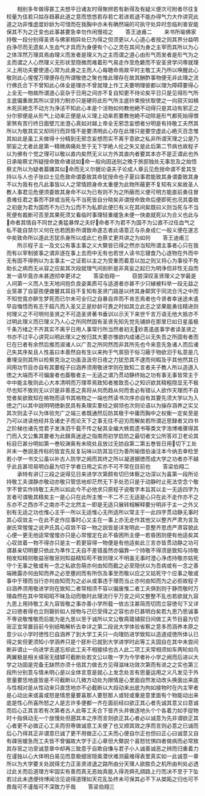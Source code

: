<!-- { "loadSidebar": true } -->
　　相别多年做得甚工夫想平日诸友时得聚辨若有新得及有疑义便次可附者尽往复校量为佳若只姑存趋慕此道之意而悠悠若存若亡若进若退不能办得气力大作讲究此道之功非惟虚度妙龄为可惜而在我胸中亦未有确然端的可执守处异时忽临利害安能保其不为之迁变也此事甚要急幸勿作闲慢视之
　　答王迪甫二
　　来书所喻佛家持敬一段分别得圣贤与佛家相异处巳为得之但须更以人心道心者按之则其界分益明白浄尽而无遗矣人生血气才具而为身便有个心之灵在其间为身之主宰而其所以为心之体浑然万理具焉由理义而发者是理义为之主而谓之道心由形气而发者是形气为之主而谓之人心然理义无形状至隠微而难着形气易走作至危臲而不安圣贤学问専就理义上用功夫要使道心常为此身之主而人心每聴命焉故平时主敬工夫乃所以唤醒此心敬则此心惺惺万理便存在所谓敬徳之聚也惟此理存在故其酬酢事物便无非此理之流行佛氏合下不曾知此心体全是理亦不曾就理上作工夫要明理彼都以理为障碍要得心上全无一物故所谓道心衮杂于日用之间亦不复自知更不待论矣平日只是见得形气所主底偏重故其所以坚持力制亦只是硬将此形气所主底钤束按伏取使之一向寂灭如槁木死灰絶念不动方为浄洁不知此心本是个活物如何教他絶不动得只是其动有邪正之分尔邪便是从形气上动来正便是从义理上动来若要教他絶不动除是形气都死始得僧家煞有苦行终日面壁兀坐澄心真如对越上帝全无邪念妄想者分明是有持敬工夫然其所以为敬其实又却同行而异情不是要清明此心存在此理只是要空虚此心絶灭百念惟其如此是虽工夫做得十分精到无邪念妄想而实不离乎意欲之私非所谓天理之公是乃邪妄之尤者此是第一精微病痛处至于无下学絶人伦之失又是此后第二节病也故程子以为佛有个觉之理可以敬以直内矣然无义以方外其直内者要其本亦不是正谓此也外日承喻蔡丈所疑授命致命诸说如命一般向因送别之晚于旅邸独处无事忽及之始悟蔡丈所以为疑者葢嫌其似命而无义尔据论语夫子论成人章云见危授命谓不爱其生持以与人也子张曰士见危致命谓委致其命犹授命也子夏曰事君能致其身谓委致其身不以为我有也凡此事皆以人之常情顾身命太重便为此物所蔽更不复知有义矣故圣人教人事君见危便须委致其身命不以为已有则不为之所蔽而义便可明方能直前勇往冒患难任君之事而不辞或当死与不当死皆自分晓矣非谓授命致命后便即死也况其委致之初是为君为国而不为已为公而不为私即此便巳有义在其间矣既曰义则当死与不当死便有裁断可否至其果死须又看临时事理轻重缓急未便一快直就死以为合义也此与命者其情自不同世之勇猛暴悍之夫好命者不为君不为国不为公直不过任血气之私不能自禁尔义何在也若困卦所谓致命遂志者此语意正与杀身成仁一般义便在遂志中矣致命所以遂此志犹杀身所以成此仁也蔡丈更共讲之为如何
　　答王迪甫三
　　所示程子主一及文公有事主事之义大槩皆已得之然亦当知所谓主事者心只在我而有以宰制彼事之谓非逐在事上去而中无有也若世人读书忘寝食乃心逐物在外而中无有固不得例以为主事主一之证若以主之为受重而着意以加之则又将心为事役不免助长之病而无从容之应矣其次段就理气间剖析是非真妄之起巳为明浄但非性无自而发一语毕竟亦未甚透彻幸更详之
　　答梁伯翔一
　　窃尝深叹圣贤理义之学最是人间第一义而人生天地间抱负良姿美质可与适道者亦甚不少只縁被科举一段无益之业笼罩了自婴孩便聋瞽其耳目不复知有圣贤门路是以终其身颠冥于同流合汚之中而不知觉竟亦醉生梦死而已尔未可全归之自暴自弃而不肯志焉者也今贤者幸迷途未逺早自悔悟而有志于超凡而入圣又正是妙龄可畏之时如其立此志之坚果能勇往精进则何理义之不可明何圣贤之不可造圣贤著书垂训以示天下来世千言万语无他大抵亦不过明此理义而巳理义乃人心之所同然固有圣贤先知先觉先铺排在那里巳如日星虽极千条万绪之不齐其实不离乎日用人事常行所当然者初无妙髙逺底事学者读圣贤之书亦不过平心讲究以明此理义之攸归其大要亦惟欲内成诸己以无失吾之所固有者而巳在巳者有余然后推而淑诸人以广吾之所同然而非其所先也今来意先急诸人而后诸己失其序矣且人性虽曰本善然自有生以来拘于气禀狃于俗习蔽于物欲汨于私意是几重埋没则其所以检察克治之功虽汲汲穷日夜之力犹恐其不逮而何暇及乎其他然其日间用功节目亦自有其要程子曰涵养须用敬进学则在致知二言者夫子教人所以造道入徳之大端而不可偏废者也葢敬者主一无适之谓乃贯动静终始之功有事无事皆常主于中中能主敬则此心大本清明而万理萃焉致知者推致吾心之知识欲其精粗隠显无不极尽也知不致则无以识是非善恶之真将从何而趋从何而舍必有错认人欲作天理而不自觉者矣欲致知在格物而读书其格物之一端也然读书次序亦自有其要先须大学以为入徳之门以其中説明明徳新民具有条理实羣经之纲领也次则论语以为操存涵养之实又其次则孟子以为体验充广之端三者既通然后防其极于中庸而胸中之权衡一定矣至是乃可以进读他经并及诸史子而论天下之事无往不迎刃而解矣若所谓近思録者又四书之阶梯也诸先觉君子发洙泗千载不传之秘其全编大帙若遗书等类文字浩博难骤得其门而入文公集其要者为此録真迷途之指南而初学启防之最切者文公所答邓卫老论其标目巳甚分明如第一巻较渊奥有未晓处且放过无妨自第二第五巻皆日用切下工处并末一巻説圣传标的皆宜先反复玩味以防其旨归为善所喻借伯澡注本今纳去幸检至若小学一书文公虽以补古人防学之阙而其终之所以凝道据徳而成大学之功者亦不越乎此且甚坦易明白最为切于学者日用之实亦不可不常在目前也
　　答梁伯翔二
　　承特有讲订三段之说得见日来进学次第颇有切巳体察之功深以为喜第一段所论持敬工夫谓静亦敬动亦敬只管恁地却茫然无下手处恐只是于动静时止死法空念个敬字不曾实作持敬工夫所以如此今不必他求只原程子说敬字本旨其以主一无适四字为言者可谓极其精矣主一是心只在此所主惟一不二不三无适是心只在此不走作亦不之东亦不之西亦不之南亦不之北然主一即是无适只展转相解释要分明非于主一之外又别有无适之功也惟心主乎一所以无适惟心无所适所以常主于一此四字贯动静无事时其心収敛主一在此不走作应事时心又主在一事上亦无走作其他又以整齐严肃为言及谢氏常惺惺之说尹氏其心収敛不容一物之説皆是详发明此一意整齐思虑严肃容貌此心便一更无他适常惺惺亦只是心常惺定在此不昏困所主便一若昏困则便有他适矣其心収敛着一物不得亦只是主一若更容得一物便是有他适矣此三言亦皆贯动静之功可谓甚亲切明要只依此为凖作工夫自不差错虽然亦偏靠一个持敬不得须是致知与持敬相发知精则敬益宻敬宻则知益精知苟不致则理义不明虽无事时澄心浄虑持敬亦姑死守个无事之敬或有一念之私欲忽萌亦何由知而截之必至隠伏以为吾病或有一念之善端微露亦何由知而养之必至壅阏而有所伤及事至而敬以应之又姑死守个应事之敬或事中于理而当行亦何由知而为之必从或事违于理而当止亦何由知而为之必拒故程子曰涵养须用敬进学则在致知二者常相须不容以偏废惟二者工夫俱到则于静而敬时万理森然在其中常昭昭不昧及动而敬时此理流行乎万变之间又整整不乱也若欲就九容九思上用持敬工夫九容皆敬之事亦善小学所载一依古注甚简而切而立容徳句下又详之曰徳者得也立则磬折如人授物与己巳受得之之容也亦巳甚明白矣若九思乃思诚事不専说敬惟敬而后能为是九思以至于诚所以文公敬斋箴铺叙日间做工夫节目最为切宻正宜常置目前今别纸略解析去幸详之第二段说大学体验省察之意多而涵养本原之意少以小学时徳性巳自涵养了到大学工夫只一向理防进学致知以造道成徳所体认已得之矣但更须知小学涵养只是个胚朴已就到大学进学时此等工夫固自在其中未尝间断非谓止一向进学去遂忘却此工夫不相接续也古人此二项工夫常相须如车两轮如鸟两翼极是相关缜宻无缝罅可截断处若文公以敬一字为今学者补小学之阙而后进以大学之功固是完备无缺然亦须十倍其力做去方见得滋味功效次第而有进之之实也第三段所分别意与情未明心是以全体言意是就心上发念处言有思量运用之义凡发见于外思量要恁地底皆是不可截断以几微方动处为限情是心里面自然发动改头换面出来底与性相对是从性动来只直恁地亦不必截断以大段动来出底为拘如接物时在内主宰者是心动出来或喜或怒是情思量要喜那人要怒那人或轻或重是意里面有个物能动出来底是性心所喜所怒之人是志许多便都一齐在面前经曰欲正其心者先诚其意又曰意诚而后心正其言若有次第者古人此等工夫合下皆齐头并做逐地头个个各着力如手捉物时十指俱动无一个放慢处但遡其本之序而言则欲正其心者必以诚意为先非谓欲正其心者更不必做正心工夫而但専做诚意工夫便了也又顺其效之序而言则必意之已诚而后心乃得其正非谓意巳诚了更不用做正心工夫而心便自尔正也但曰正心曰诚意又自有疎宻缓急而工夫皆不曾偏故大学于正心章但大槩説个喜怒忧惧四者做病而必常致其存宻之功至诚意章中却再三致意于自欺自慊与君子小人诚善诚恶之辨而归重着力在谨独以心大体明白易见而意极细宻隠奥潜伏难测最难得表里真实如一此诚意一章所以为大学要关处説得尤力正圣贤进退之路所由分天理人欲胜负之机所由判处必透过此关而后道理方牢固实有善而真无恶始真能入得尧舜孔顔路上行而决不至于下坠若过此未透便待博闻洽见说得道理如天花乱坠终未可保其必不下从桀跖之归也可不畏哉可不谨哉可不深致力乎哉
　　答梁伯翔三
